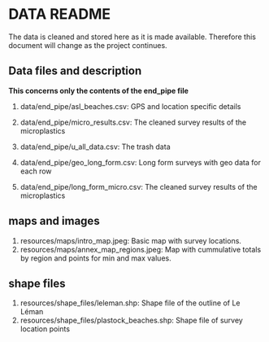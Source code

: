 # DATA README

The data is cleaned and stored here as it is made available. Therefore this document will change as the project continues.

## Data files and description

__This concerns only the contents of the end_pipe file__

1. data/end_pipe/asl_beaches.csv: GPS and location specific details

2. data/end_pipe/micro_results.csv: The cleaned survey results of the microplastics

3. data/end_pipe/u_all_data.csv: The trash data

4. data/end_pipe/geo_long_form.csv: Long form surveys with geo data for each row

5. data/end_pipe/long_form_micro.csv: The cleaned survey results of the microplastics

## maps and images

1. resources/maps/intro_map.jpeg: Basic map with survey locations.
2. resources/maps/annex_map_regions.jpeg: Map with cummulative totals by region and points for min and max values.

## shape files

1. resources/shape_files/leleman.shp: Shape file of the outline of Le Léman
2. resources/shape_files/plastock_beaches.shp: Shape file of survey location points